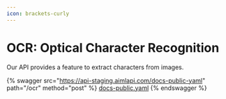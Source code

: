 ```yaml
---
icon: brackets-curly
---
```


# OCR: Optical Character Recognition

Our API provides a feature to extract characters from images.

{% swagger src="https://api-staging.aimlapi.com/docs-public-yaml" path="/ocr" method="post" %}
[docs-public.yaml](https://api-staging.aimlapi.com/docs-public-yaml)
{% endswagger %}
